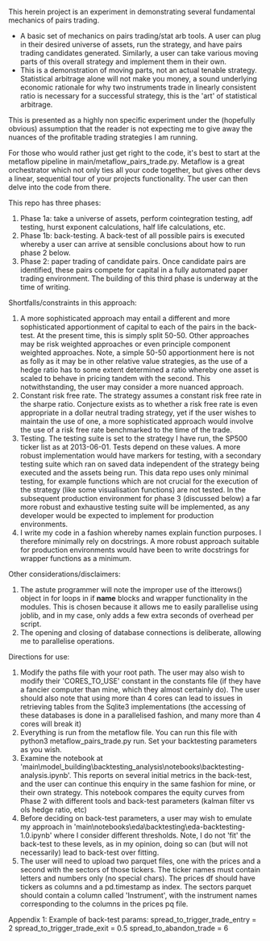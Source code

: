 This herein project is an experiment in demonstrating several fundamental mechanics of pairs trading.

- A basic set of mechanics on pairs trading/stat arb tools. A user can plug in their desired universe of assets, run the strategy, and have pairs trading candidates generated. Similarly, a user can take various moving parts of this overall strategy and implement them in their own.
- This is a demonstration of moving parts, not an actual tenable strategy. Statistical arbitrage alone will not make you money, a sound underlying economic rationale for why two instruments trade in linearly consistent ratio is necessary for a successful strategy, this is the 'art' of statistical arbitrage.

This is presented as a highly non specific experiment under the (hopefully obvious) assumption that the reader is not expecting me to give away the nuances of the profitable trading strategies I am running.

For those who would rather just get right to the code, it's best to start at the metaflow pipeline in main/metaflow_pairs_trade.py. Metaflow is a great orchestrator which not only ties all your code together, but gives other devs a linear, sequential tour of your projects functionality. The user can then delve into the code from there.

This repo has three phases:
1. Phase 1a: take a universe of assets, perform cointegration testing, adf testing, hurst exponent calculations, half life calculations, etc.
2. Phase 1b: back-testing. A back-test of all possible pairs is executed whereby a user can arrive at sensible conclusions about how to run phase 2 below.
3. Phase 2: paper trading of candidate pairs. Once candidate pairs are identified, these pairs compete for capital in a fully automated paper trading environment. The building of this third phase is underway at the time of writing.


Shortfalls/constraints in this approach:
1. A more sophisticated approach may entail a different and more sophisticated apportionment of capital to each of the pairs in the back-test. At the present time, this is simply split 50-50. Other approaches may be risk weighted approaches or even principle component weighted approaches. Note, a simple 50-50 apportionment here is not as folly as it may be in other relative value strategies, as the use of a hedge ratio has to some extent determined a ratio whereby one asset is scaled to behave in pricing tandem with the second. This notwithstanding, the user may consider a more nuanced approach.
2. Constant risk free rate. The strategy assumes a constant risk free rate in the sharpe ratio. Conjecture exists as to whether a risk free rate is even appropriate in a dollar neutral trading strategy, yet if the user wishes to maintain the use of one, a more sophisticated approach would involve the use of a risk free rate benchmarked to the time of the trade.
3. Testing. The testing suite is set to the strategy I have run, the SP500 ticker list as at 2013-06-01. Tests depend on these values. A more robust implementation would have markers for testing, with a secondary testing suite which ran on saved data independent of the strategy being executed and the assets being run. This data repo uses only minimal testing, for example functions which are not crucial for the execution of the strategy (like some visualisation functions) are not tested. In the subsequent production environment for phase 3 (discussed below) a far more robust and exhaustive testing suite will be implemented, as any developer would be expected to implement for production environments.
4. I write my code in a fashion whereby names explain function purposes. I therefore minimally rely on docstrings. A more robust approach suitable for production environments would have been to write docstrings for wrapper functions as a minimum.

Other considerations/disclaimers:
1. The astute programmer will note the improper use of the itterows() object in for loops in if __name__ blocks and wrapper functionality in the modules. This is chosen because it allows me to easily parallelise using joblib, and in my case, only adds a few extra seconds of overhead per script.
2. The opening and closing of database connections is deliberate, allowing me to parallelise operations.


Directions for use:
1. Modify the paths file with your root path. The user may also wish to modify their 'CORES_TO_USE' constant in the constants file (if they have a fancier computer than mine, which they almost certainly do). The user should also note that using more than 4 cores can lead to issues in retrieving tables from the Sqlite3 implementations (the accessing of these databases is done in a parallelised fashion, and many more than 4 cores will break it)
3. Everything is run from the metaflow file. You can run this file with python3 metaflow_pairs_trade.py run. Set your backtesting parameters as you wish.
4. Examine the notebook at 'main\model_building\backtesting_analysis\notebooks\backtesting-analysis.ipynb'. This reports on several initial metrics in the back-test, and the user can continue this enquiry in the same fashion for mine, or their own strategy. This notebook compares the equity curves from Phase 2 with different tools and back-test parameters (kalman filter vs ols hedge ratio, etc)
5. Before deciding on back-test parameters, a user may wish to emulate my approach in 'main\notebooks\eda\backtesting\eda-backtesting-1.0.ipynb' where I consider different thresholds. Note, I do not 'fit' the back-test to these levels, as in my opinion, doing so can (but will not necessarily) lead to back-test over fitting.
6. The user will need to upload two parquet files, one with the prices and a second with the sectors of those tickers. The ticker names must contain letters and numbers only (no special chars). The prices df should have tickers as columns and a pd.timestamp as index. The sectors parquet should contain a column called 'Instrument', with the instrument names corresponding to the columns in the prices pq file.


Appendix 1: Example of back-test params:
    spread_to_trigger_trade_entry = 2
    spread_to_trigger_trade_exit = 0.5
    spread_to_abandon_trade = 6
